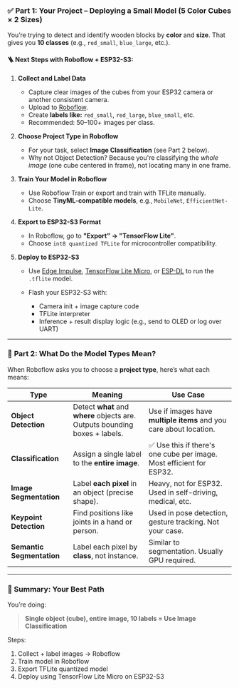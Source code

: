 

### ✅ **Part 1: Your Project – Deploying a Small Model (5 Color Cubes × 2 Sizes)**

You’re trying to detect and identify wooden blocks by **color** and **size**. That gives you **10 classes** (e.g., `red_small`, `blue_large`, etc.).

#### 🪜 Next Steps with Roboflow + ESP32-S3:

1. **Collect and Label Data**

   * Capture clear images of the cubes from your ESP32 camera or another consistent camera.
   * Upload to [Roboflow](https://roboflow.com).
   * Create **labels like:** `red_small`, `red_large`, `blue_small`, etc.
   * Recommended: 50–100+ images per class.

2. **Choose Project Type in Roboflow**

   * For your task, select **Image Classification** (see Part 2 below).
   * Why not Object Detection? Because you're classifying the *whole image* (one cube centered in frame), not locating many in one frame.

3. **Train Your Model in Roboflow**

   * Use Roboflow Train or export and train with TFLite manually.
   * Choose **TinyML-compatible models**, e.g., `MobileNet`, `EfficientNet-Lite`.

4. **Export to ESP32-S3 Format**

   * In Roboflow, go to **"Export" → "TensorFlow Lite"**.
   * Choose `int8 quantized TFLite` for microcontroller compatibility.

5. **Deploy to ESP32-S3**

   * Use [Edge Impulse](https://edgeimpulse.com), [TensorFlow Lite Micro](https://www.tensorflow.org/lite/microcontrollers/overview), or [ESP-DL](https://github.com/espressif/esp-dl) to run the `.tflite` model.
   * Flash your ESP32-S3 with:

     * Camera init + image capture code
     * TFLite interpreter
     * Inference + result display logic (e.g., send to OLED or log over UART)

---

### 🤖 **Part 2: What Do the Model Types Mean?**

When Roboflow asks you to choose a **project type**, here’s what each means:

| **Type**                  | **Meaning**                                                                 | **Use Case**                                                        |
| ------------------------- | --------------------------------------------------------------------------- | ------------------------------------------------------------------- |
| **Object Detection**      | Detect **what** and **where** objects are. Outputs bounding boxes + labels. | Use if images have **multiple items** and you care about location.  |
| **Classification**        | Assign a single label to the **entire image**.                              | ✅ Use this if there's one cube per image. Most efficient for ESP32. |
| **Image Segmentation**    | Label **each pixel** in an object (precise shape).                          | Heavy, not for ESP32. Used in self-driving, medical, etc.           |
| **Keypoint Detection**    | Find positions like joints in a hand or person.                             | Used in pose detection, gesture tracking. Not your case.            |
| **Semantic Segmentation** | Label each pixel by **class**, not instance.                                | Similar to segmentation. Usually GPU required.                      |

---

### 🚀 Summary: Your Best Path

You’re doing:

> **Single object (cube), entire image, 10 labels = Use Image Classification**

Steps:

1. Collect + label images → Roboflow
2. Train model in Roboflow
3. Export TFLite quantized model
4. Deploy using TensorFlow Lite Micro on ESP32-S3



